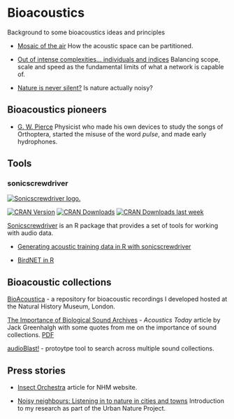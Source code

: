 # Bioacoustics

Background to some bioacoustics ideas and principles

- [Mosaic of the air](https://medium.ebaker.me.uk/mosaic-of-the-air-partitioning-the-acoustic-space-d51bdb69bbf7) How the acoustic space can be partitioned.

- [Out of intense complexities… individuals and indices](https://medium.ebaker.me.uk/out-of-intense-complexities-individuals-and-indices-46df4e962c9b) Balancing scope, scale and speed as the fundamental limits of what a network is capable of.

- [Nature is never silent?](https://medium.ebaker.me.uk/nature-is-never-silent-b2062a4cc5d5) Is nature actually noisy?

## Bioacoustics pioneers

- [G. W. Pierce](https://medium.ebaker.me.uk/bioacoustic-pioneers-g-w-pierce-ca088d9e3b69) Physicist who made his own devices to study the songs of Orthoptera, started the misuse of the word _pulse_, and made early hydrophones.

## Tools

### sonicscrewdriver

[![Sonicscrewdriver logo.](<https://sonicscrewdriver.ebaker.me.uk/dev/logo.png>)](<https://sonicscrewdriver.ebaker.me.uk>)

[![CRAN Version](<https://www.r-pkg.org/badges/version/sonicscrewdriver>)](<https://cran.r-project.org/package=sonicscrewdriver>) [![CRAN Downloads](<https://cranlogs.r-pkg.org/badges/grand-total/sonicscrewdriver>)](<https://cran.r-project.org/package=sonicscrewdriver>) [![CRAN Downloads last week](<http://cranlogs.r-pkg.org/badges/last-week/sonicscrewdriver?color=green>)](<https://cran.r-project.org/package=sonicscrewdriver>)

[Sonicscrewdriver](https://sonicscrewdriver.ebaker.me.uk) is an R package that provides a set of tools for working with audio data.

- [Generating acoustic training data in R with sonicscrewdriver](https://medium.com/bioacoustica/generating-acoustic-training-data-in-r-with-sonicscrewdriver-774a440f5c6e)

- [BirdNET in R](https://medium.ebaker.me.uk/birdnet-in-r-b3aea914fc4c)

## Bioacoustic collections

[BioAcoustica](https://bio.acousti.ca) - a repository for bioacoustic recordings I developed hosted at the Natural History Museum, London.

[The Importance of Biological Sound Archives](https://acousticstoday.org/the-importance-of-biological-sound-archives/) - _Acoustics Today_ article by Jack Greenhalgh with some quotes from me on the importance of sound collections. [PDF](/pubs/The-Importance-Fall2024-2.pdf)

[audioBlast!](https://audioblast.org) - protoytpe tool to search across multiple sound collections.

## Press stories

- [Insect Orchestra](https://www.nhm.ac.uk/discover/insect-sounds.html) article for NHM website.

- [Noisy neighbours: Listening in to nature in cities and towns](https://www.nhm.ac.uk/discover/news/2023/may/listening-to-nature-in-cities-and-towns.html) Introduction to my research as part of the Urban Nature Project.
